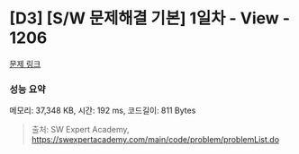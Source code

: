 # [D3] [S/W 문제해결 기본] 1일차 - View - 1206 

[문제 링크](https://swexpertacademy.com/main/code/problem/problemDetail.do?contestProbId=AV134DPqAA8CFAYh) 

### 성능 요약

메모리: 37,348 KB, 시간: 192 ms, 코드길이: 811 Bytes



> 출처: SW Expert Academy, https://swexpertacademy.com/main/code/problem/problemList.do